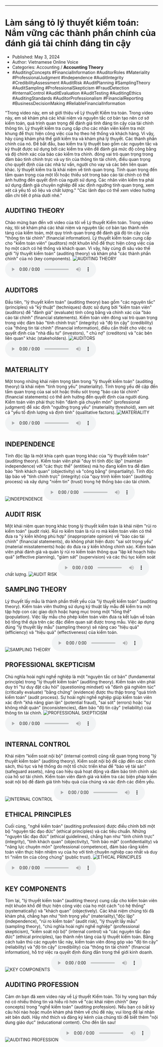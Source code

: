 
---

# Làm sáng tỏ lý thuyết kiểm toán: Nắm vững các thành phần chính của đánh giá tài chính đáng tin cậy

- Published: May 3, 2024
- Author: Vietnamese Online Voice
- Categories: Accounting / **Accounting Theory**
- #AuditingConcepts #FinancialInformation #AuditorRoles #Materiality #ProfessionalJudgment #Independence #AuditIntegrity #CredibilityAssessment #AuditRisk #AuditPlanning #SamplingTheory #AuditSampling #ProfessionalSkepticism #FraudDetection #InternalControl #AuditEvaluation #AuditTesting #AuditingEthics #AuditingStandards #AuditorProfessionalism #FinancialReporting #BusinessDecisionMaking #ReliableFinancialInformation

"Trong video này, em sẽ giới thiệu về Lý thuyết Kiểm tra toán. Trong video này, em sẽ khám phá các khái niệm và nguyên tắc cơ bản tạo nên cơ sở kiểm toán, quá trình quan trọng để đánh giá tính đáng tin cậy của tài chính thông tin. Lý thuyết kiểm tra cung cấp cho các nhân viên kiểm tra một khung để thực hiện công việc của họ theo hệ thống và khách hàng. Vì vậy, hãy cùng khám phá thế giới kiểm tra và khám phá lý thuyết. Các thành phần chính của nó. Để bắt đầu, bao kiểm tra lý thuyết bao gồm các nguyên tắc và kỹ thuật được sử dụng bởi các kiểm tra viên để đánh giá mức độ công bằng và độ chính xác của báo cáo kiểm tra chính. đóng vai trò quan trọng trong đảm bảo tính chính trực và uy tín của thông tin tài chính, điều quan trọng cho quyết định của các nhà tư vấn, người cho vay và các bên liên quan khác. lý thuyết kiểm tra là khái niệm về tính quan trọng. Tính quan trọng đến tầm quan trọng của một lỗi hoặc thiếu sót trong báo cáo tài chính có thể ảnh hưởng đến quyết định của người sử dụng. Các nhân viên kiểm tra phải sử dụng đánh giá chuyên nghiệp để xác định ngưỡng tính quan trọng, xem xét cả yếu tố số liệu và chất lượng." "Các lãnh đạo có thể xem video hướng dẫn chi tiết ở phía dưới nhé."


## AUDITING THEORY

Chào mừng bạn đến với video của tôi về Lý thuyết Kiểm toán. Trong video này, tôi sẽ khám phá các khái niệm và nguyên tắc cơ bản tạo thành nền tảng của kiểm toán, một quy trình quan trọng để đánh giá độ tin cậy của "thông tin tài chính" (financial information). Lý thuyết kiểm toán cung cấp cho "kiểm toán viên" (auditors) một khuôn khổ để thực hiện công việc của họ một cách có hệ thống và khách quan. Vì vậy, hãy cùng đi sâu vào thế giới "lý thuyết kiểm toán" (auditing theory) và khám phá "các thành phần chính" của nó (key components).
![AUDITING THEORY](https://http-archiver-apis-production-80.schnworks.com/storage/images/transitions/2024-05-03/transition-20463912-Montserrat-Bold-283593.jpg)
<audio controls>
    <source src="https://http-archiver-apis-production-80.schnworks.com/storage/storage/audio/file-44666340020.mp3" type="audio/mpeg">
</audio>



## AUDITORS

Đầu tiên, "lý thuyết kiểm toán" (auditing theory) bao gồm "các nguyên tắc" (principles) và "kỹ thuật" (techniques) được sử dụng bởi "kiểm toán viên" (auditors) để "đánh giá" (evaluate) tính công bằng và chính xác của "báo cáo tài chính" (financial statements). Kiểm toán viên đóng vai trò quan trọng trong việc đảm bảo "tính chính trực" (integrity) và "độ tin cậy" (credibility) của "thông tin tài chính" (financial information), điều cần thiết cho việc ra quyết định của "nhà đầu tư" (investors), " chủ nợ" (creditors) và "các bên liên quan" khác (stakeholders).
![AUDITORS](https://http-archiver-apis-production-80.schnworks.com/storage/images/transitions/2024-05-03/transition--4819798373-Montserrat-Medium-673AB7.jpg)
<audio controls>
    <source src="https://http-archiver-apis-production-80.schnworks.com/storage/storage/audio/file-9681100859.mp3" type="audio/mpeg">
</audio>



## MATERIALITY

Một trong những khái niệm trọng tâm trong "lý thuyết kiểm toán" (auditing theory) là khái niệm "tính trọng yếu" (materiality). Tính trọng yếu đề cập đến tầm quan trọng của sai sót hoặc thiếu sót trong "báo cáo tài chính" (financial statements) có thể ảnh hưởng đến quyết định của người dùng. Kiểm toán viên phải thực hiện "đánh giá chuyên môn" (professional judgment) để xác định "ngưỡng trọng yếu" (materiality threshold), xem xét cả "yếu tố định lượng và định tính" (qualitative factors).
![MATERIALITY](https://http-archiver-apis-production-80.schnworks.com/storage/images/transitions/2024-05-03/transition-9686381735-Montserrat-SemiBold-283593.jpg)
<audio controls>
    <source src="https://http-archiver-apis-production-80.schnworks.com/storage/storage/audio/file-34083033489.mp3" type="audio/mpeg">
</audio>



## INDEPENDENCE

Tính độc lập là một khía cạnh quan trọng khác của "lý thuyết kiểm toán" (auditing theory). Kiểm toán viên phải "duy trì tính độc lập" (maintain independence) với "các thực thể" (entities) mà họ đang kiểm tra để đảm bảo "tính khách quan" (objectivity) và "công bằng" (impartiality). Tính độc lập bảo vệ "tính chính trực" (integrity) của "quy trình kiểm toán" (auditing process) và xây dựng "niềm tin" (trust) trong hệ thống báo cáo tài chính.
![INDEPENDENCE](https://http-archiver-apis-production-80.schnworks.com/storage/images/transitions/2024-05-03/transition--32230784056-Montserrat-Thin-4A148C.jpg)
<audio controls>
    <source src="https://http-archiver-apis-production-80.schnworks.com/storage/storage/audio/file-33823879999.mp3" type="audio/mpeg">
</audio>



## AUDIT RISK

Một khái niệm quan trọng khác trong lý thuyết kiểm toán là khái niệm "rủi ro kiểm toán" (audit risk). Rủi ro kiểm toán là rủi ro mà kiểm toán viên có thể đưa ra "ý kiến ​​không phù hợp" (inappropriate opinion) về "báo cáo tài chính" (financial statements), do không phát hiện được "sai sót trọng yếu" (material misstatements) hoặc do đưa ra ý kiến ​​không chính xác. Kiểm toán viên phải đánh giá và quản lý rủi ro kiểm toán thông qua "lập kế hoạch hiệu quả" (effective planning), "giám sát" (supervision) và các thủ tục kiểm soát chất lượng.
![AUDIT RISK](https://http-archiver-apis-production-80.schnworks.com/storage/images/transitions/2024-05-03/transition-14903294850-Montserrat-SemiBold-1A237E.jpg)
<audio controls>
    <source src="https://http-archiver-apis-production-80.schnworks.com/storage/storage/audio/file-21374170057.mp3" type="audio/mpeg">
</audio>



## SAMPLING THEORY

Lý thuyết lấy mẫu là thành phần thiết yếu của "lý thuyết kiểm toán" (auditing theory). Kiểm toán viên thường sử dụng kỹ thuật lấy mẫu để kiểm tra một tập hợp con các giao dịch hoặc hạng mục trong một "tổng thể" (population). Việc lấy mẫu cho phép kiểm toán viên đưa ra kết luận về toàn bộ tổng thể dựa trên các đặc điểm quan sát được trong mẫu. Việc áp dụng đúng "lý thuyết lấy mẫu" (sampling theory) sẽ nâng cao "hiệu quả" (efficiency) và "hiệu quả" (effectiveness) của kiểm toán.
![SAMPLING THEORY](https://http-archiver-apis-production-80.schnworks.com/storage/images/transitions/2024-05-03/transition--10781000456-Montserrat-Bold-283593.jpg)
<audio controls>
    <source src="https://http-archiver-apis-production-80.schnworks.com/storage/storage/audio/file-42554820246.mp3" type="audio/mpeg">
</audio>



## PROFESSIONAL SKEPTICISM

Chủ nghĩa hoài nghi nghề nghiệp là một "nguyên tắc cơ bản" (fundamental principle) trong "lý thuyết kiểm toán" (auditing theory). Kiểm toán viên phải duy trì "tư duy đặt câu hỏi" (questioning mindset) và "đánh giá nghiêm túc" (critically evaluate) "bằng chứng" (evidence) được thu thập trong "quá trình kiểm toán" (audit process). Sự hoài nghi nghề nghiệp giúp kiểm toán viên xác định "khả năng gian lận" (potential fraud), "sai sót" (errors) hoặc "sự không nhất quán" (inconsistencies), đảm bảo "độ tin cậy" (reliability) của thông tin tài chính.
![PROFESSIONAL SKEPTICISM](https://http-archiver-apis-production-80.schnworks.com/storage/images/transitions/2024-05-03/transition--10650879462-Montserrat-ExtraBold-673AB7.jpg)
<audio controls>
    <source src="https://http-archiver-apis-production-80.schnworks.com/storage/storage/audio/file-11577341263.mp3" type="audio/mpeg">
</audio>



## INTERNAL CONTROL

Khái niệm "kiểm soát nội bộ" (internal control) cũng rất quan trọng trong "lý thuyết kiểm toán" (auditing theory). Kiểm soát nội bộ đề cập đến các chính sách, thủ tục và hệ thống do một tổ chức triển khai để "bảo vệ tài sản" (safeguard assets), nâng cao hiệu quả hoạt động và đảm bảo tính chính xác của hồ sơ tài chính. Kiểm toán viên đánh giá và kiểm tra các biện pháp kiểm soát nội bộ để đánh giá tính hiệu quả của chúng và xác định các điểm yếu.
![INTERNAL CONTROL](https://http-archiver-apis-production-80.schnworks.com/storage/images/transitions/2024-05-03/transition--3075745377-Montserrat-ExtraBold-7B1FA2.jpg)
<audio controls>
    <source src="https://http-archiver-apis-production-80.schnworks.com/storage/storage/audio/file-770088118.mp3" type="audio/mpeg">
</audio>



## ETHICAL PRINCIPLES

Cuối cùng, "nghề kiểm toán" (auditing profession) được điều chỉnh bởi một bộ "nguyên tắc đạo đức" (ethical principles) và các tiêu chuẩn. Những "nguyên tắc đạo đức" (ethical guidelines), chẳng hạn như "tính chính trực" (integrity), "tính khách quan" (objectivity), "tính bảo mật" (confidentiality) và "năng lực chuyên môn" (professional competence), đảm bảo rằng kiểm toán viên thực hiện nhiệm vụ của họ với tính chuyên nghiệp cao nhất và duy trì "niềm tin của công chúng" (public trust).
![ETHICAL PRINCIPLES](https://http-archiver-apis-production-80.schnworks.com/storage/images/transitions/2024-05-03/transition--9535467877-Montserrat-SemiBold-7B1FA2.jpg)
<audio controls>
    <source src="https://http-archiver-apis-production-80.schnworks.com/storage/storage/audio/file-15134669609.mp3" type="audio/mpeg">
</audio>



## KEY COMPONENTS

Tóm lại, "lý thuyết kiểm toán" (auditing theory) cung cấp cho kiểm toán viên một khuôn khổ để thực hiện công việc của họ một cách "có hệ thống" (systematically) và "khách quan" (objectively). Các khái niệm chúng tôi đã khám phá, chẳng hạn như "tính trọng yếu" (materiality), ​​"độc lập" (independence), "rủi ro kiểm toán" (audit risk), "lý thuyết lấy mẫu" (sampling theory), "chủ nghĩa hoài nghi nghề nghiệp" (professional skepticism), "kiểm soát nội bộ" (internal control) và "các nguyên tắc đạo đức" (ethical principles), tạo thành nền tảng của lý thuyết kiểm toán. Bằng cách tuân thủ các nguyên tắc này, kiểm toán viên đóng góp vào "độ tin cậy" (reliability) và "độ tin cậy" (credibility) của "thông tin tài chính" (financial information), hỗ trợ việc ra quyết định đúng đắn trong thế giới kinh doanh.
![KEY COMPONENTS](https://http-archiver-apis-production-80.schnworks.com/storage/images/transitions/2024-05-03/transition-26982835666-Montserrat-Bold-7B1FA2.jpg)
<audio controls>
    <source src="https://http-archiver-apis-production-80.schnworks.com/storage/storage/audio/file-49043271106.mp3" type="audio/mpeg">
</audio>



## AUDITING PROFESSION

Cảm ơn bạn đã xem video này về Lý thuyết Kiểm toán. Tôi hy vọng bạn thấy nó có nhiều thông tin và hiểu rõ hơn về "các khái niệm chính" (key concepts) trong "nghề kiểm toán" (auditing profession). Nếu bạn có bất kỳ câu hỏi nào hoặc muốn khám phá thêm về chủ đề này, vui lòng để lại nhận xét bên dưới. Hãy nhớ thích và đăng ký kênh của chúng tôi để biết thêm "nội dung giáo dục" (educational content). Cho đến lần sau!
![AUDITING PROFESSION](https://http-archiver-apis-production-80.schnworks.com/storage/images/transitions/2024-05-03/transition-27465171185-Montserrat-SemiBold-4A148C.jpg)
<audio controls>
    <source src="https://http-archiver-apis-production-80.schnworks.com/storage/storage/audio/file-3787641521.mp3" type="audio/mpeg">
</audio>

